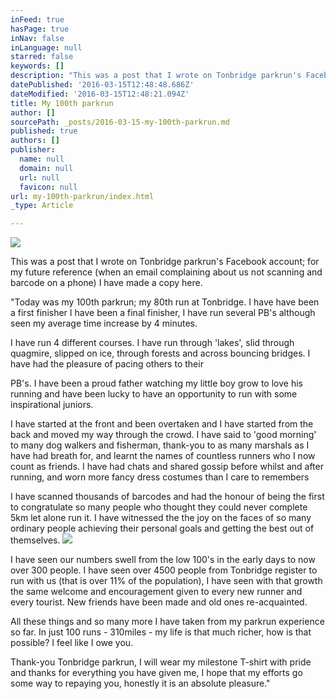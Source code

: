 ```yaml
---
inFeed: true
hasPage: true
inNav: false
inLanguage: null
starred: false
keywords: []
description: "This was a post that I wrote on Tonbridge parkrun's Facebook account, for my future reference (when an email complaining about us not scanning and barcode on a phone)\_"
datePublished: '2016-03-15T12:48:48.686Z'
dateModified: '2016-03-15T12:48:21.094Z'
title: My 100th parkrun
author: []
sourcePath: _posts/2016-03-15-my-100th-parkrun.md
published: true
authors: []
publisher:
  name: null
  domain: null
  url: null
  favicon: null
url: my-100th-parkrun/index.html
_type: Article

---
```

![](https://the-grid-user-content.s3-us-west-2.amazonaws.com/640a3420-cf24-4b58-892c-0f070fc6ce57.jpg)

This was a post that I wrote on Tonbridge parkrun's Facebook account; for my future reference (when an email complaining about us not scanning and barcode on a phone) I have made a copy here.

"Today was my 100th parkrun; my 80th run at Tonbridge. I have have been a first finisher I have been a final finisher, I have run several PB's although seen my average time increase by 4 minutes.

I have run 4 different courses. I have run through 'lakes', slid through quagmire, slipped on ice, through forests and across bouncing bridges. I have had the pleasure of pacing others to their

PB's. I have been a proud father watching my little boy grow to love his running and have been lucky to have an opportunity to run with some inspirational juniors.

I have started at the front and been overtaken and I have started from the back and moved my way through the crowd. I have said to 'good morning' to many dog walkers and fisherman, thank-you to as many marshals as I have had breath for, and learnt the names of countless runners who I now count as friends. I have had chats and shared gossip before whilst and after running, and worn more fancy dress costumes than I care to remembers

I have scanned thousands of barcodes and had the honour of being the first to congratulate so many people who thought they could never complete 5km let alone run it. I have witnessed the the joy on the faces of so many ordinary people achieving their personal goals and getting the best out of themselves.
![](https://the-grid-user-content.s3-us-west-2.amazonaws.com/8fc5530f-6ca2-4551-9474-c3093c426bb3.jpg)

I have seen our numbers swell from the low 100's in the early days to now over 300 people. I have seen over 4500 people from Tonbridge register to run with us (that is over 11% of the population), I have seen with that growth the same welcome and encouragement given to every new runner and every tourist. New friends have been made and old ones re-acquainted.

All these things and so many more I have taken from my parkrun experience so far. In just 100 runs - 310miles - my life is that much richer, how is that possible? I feel like I owe you.

Thank-you Tonbridge parkrun, I will wear my milestone T-shirt with pride and thanks for everything you have given me, I hope that my efforts go some way to repaying you, honestly it is an absolute pleasure."
